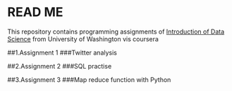 READ ME
====================


This repository contains programming assignments of [Introduction of Data Science](https://class.coursera.org/datasci-002) from University of Washington vis coursera

##1.Assignment 1
###Twitter analysis


##2.Assignment 2
###SQL practise

##3.Assignment 3
###Map reduce function with Python
